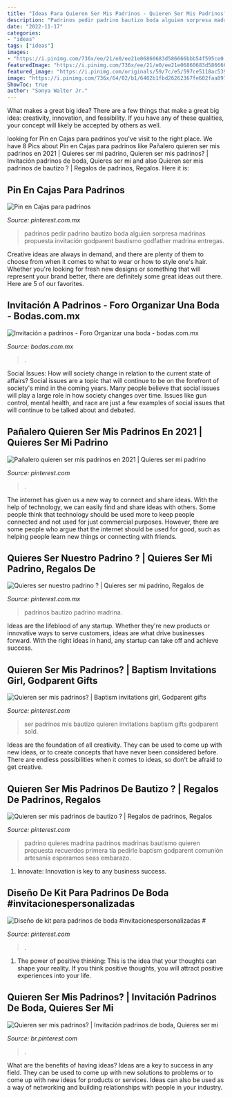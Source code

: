 ```yaml
---
title: "Ideas Para Quieren Ser Mis Padrinos - Quieren Ser Mis Padrinos?"
description: "Padrinos pedir padrino bautizo boda alguien sorpresa madrinas propuesta invitación godparent bautismo godfather madrina entregas"
date: "2022-11-17"
categories:
- "ideas"
tags: ["ideas"]
images:
- "https://i.pinimg.com/736x/ee/21/e0/ee21e06860683d586666bbb54f595ce0.jpg"
featuredImage: "https://i.pinimg.com/736x/ee/21/e0/ee21e06860683d586666bbb54f595ce0.jpg"
featured_image: "https://i.pinimg.com/originals/59/7c/e5/597ce5118ac53950b1151998e4f427cf.jpg"
image: "https://i.pinimg.com/736x/64/02/b1/6402b1fbd26262367fe602faa8973d4b.jpg"
ShowToc: true
author: "Sonya Walter Jr."
---
```



What makes a great big idea?
There are a few things that make a great big idea: creativity, innovation, and feasibility. If you have any of these qualities, your concept will likely be accepted by others as well.

	

		
looking for Pin en Cajas para padrinos you've visit to the right place. We have 8 Pics about Pin en Cajas para padrinos like Pañalero quieren ser mis padrinos en 2021 | Quieres ser mi padrino, Quieren ser mis padrinos? | Invitación padrinos de boda, Quieres ser mi and also Quieren ser mis padrinos de bautizo ? | Regalos de padrinos, Regalos. Here it is:
		
    
## Pin En Cajas Para Padrinos

<img loading=lazy src="https://i.pinimg.com/originals/59/7c/e5/597ce5118ac53950b1151998e4f427cf.jpg" onerror="this.onerror=null;this.src='https://tse2.mm.bing.net/th?id=OIP.xr3IPDwlIml2cmY6y5CAZAHaJ4&amp;pid=15.1';" alt="Pin en Cajas para padrinos">

_Source: pinterest.com.mx_

>padrinos pedir padrino bautizo boda alguien sorpresa madrinas propuesta invitación godparent bautismo godfather madrina entregas. 

	

Creative ideas are always in demand, and there are plenty of them to choose from when it comes to what to wear or how to style one's hair. Whether you're looking for fresh new designs or something that will represent your brand better, there are definitely some great ideas out there. Here are 5 of our favorites.

    
## Invitación A Padrinos - Foro Organizar Una Boda - Bodas.com.mx

<img loading=lazy src="https://cdn0.bodas.com.mx/usr/4/8/9/4/cfb_621775.jpg" onerror="this.onerror=null;this.src='https://tse1.mm.bing.net/th?id=OIP.UWTHkm8KJkx4q_fPlPURfwHaJ4&amp;pid=15.1';" alt="Invitación a padrinos - Foro Organizar una boda - bodas.com.mx">

_Source: bodas.com.mx_

>. 

	

Social Issues: How will society change in relation to the current state of affairs?
Social issues are a topic that will continue to be on the forefront of society's mind in the coming years. Many people believe that social issues will play a large role in how society changes over time. Issues like gun control, mental health, and race are just a few examples of social issues that will continue to be talked about and debated.

    
## Pañalero Quieren Ser Mis Padrinos En 2021 | Quieres Ser Mi Padrino

<img loading=lazy src="https://i.pinimg.com/originals/c5/50/f2/c550f20dc9fa248c2d1ff184d05172af.jpg" onerror="this.onerror=null;this.src='https://tse4.mm.bing.net/th?id=OIP.5BhFxVY73Yg3mckvezqVNgHaNK&amp;pid=15.1';" alt="Pañalero quieren ser mis padrinos en 2021 | Quieres ser mi padrino">

_Source: pinterest.com_

>. 

	

The internet has given us a new way to connect and share ideas. With the help of technology, we can easily find and share ideas with others. Some people think that technology should be used more to keep people connected and not used for just commercial purposes. However, there are some people who argue that the internet should be used for good, such as helping people learn new things or connecting with friends.

    
## Quieres Ser Nuestro Padrino ? | Quieres Ser Mi Padrino, Regalos De

<img loading=lazy src="https://i.pinimg.com/736x/86/89/83/868983f6dccf8f479eddf93a99cf2b48.jpg" onerror="this.onerror=null;this.src='https://tse4.mm.bing.net/th?id=OIP.w-l8A7vw7IDlbt2RbX6Q4QHaFj&amp;pid=15.1';" alt="Quieres ser nuestro padrino ? | Quieres ser mi padrino, Regalos de">

_Source: pinterest.com.mx_

>padrinos bautizo padrino madrina. 

	

Ideas are the lifeblood of any startup. Whether they're new products or innovative ways to serve customers, ideas are what drive businesses forward. With the right ideas in hand, any startup can take off and achieve success.

    
## Quieren Ser Mis Padrinos? | Baptism Invitations Girl, Godparent Gifts

<img loading=lazy src="https://i.pinimg.com/736x/64/02/b1/6402b1fbd26262367fe602faa8973d4b.jpg" onerror="this.onerror=null;this.src='https://tse1.mm.bing.net/th?id=OIP.I3l67tKyBNb7x51aEF4ifwHaJ3&amp;pid=15.1';" alt="Quieren ser mis padrinos? | Baptism invitations girl, Godparent gifts">

_Source: pinterest.com_

>ser padrinos mis bautizo quieren invitations baptism gifts godparent sold. 

	

Ideas are the foundation of all creativity. They can be used to come up with new ideas, or to create concepts that have never been considered before. There are endless possibilities when it comes to ideas, so don't be afraid to get creative.

    
## Quieren Ser Mis Padrinos De Bautizo ? | Regalos De Padrinos, Regalos

<img loading=lazy src="https://i.pinimg.com/originals/35/c2/8d/35c28dadb637831e535e9041909ae187.jpg" onerror="this.onerror=null;this.src='https://tse1.mm.bing.net/th?id=OIP.a2d4wCA25IJ5CxuyrYozEQHaJ4&amp;pid=15.1';" alt="Quieren ser mis padrinos de bautizo ? | Regalos de padrinos, Regalos">

_Source: pinterest.com_

>padrino quieres madrina padrinos madrinas bautismo quieren propuesta recuerdos primera tía pedirle baptism godparent comunión artesanía esperamos seas embarazo. 

	

1. Innovate: Innovation is key to any business success.

    
## Diseño De Kit Para Padrinos De Boda #invitacionespersonalizadas #

<img loading=lazy src="https://i.pinimg.com/originals/b6/98/89/b69889f7e8e169ea97569fb767faa647.jpg" onerror="this.onerror=null;this.src='https://tse1.mm.bing.net/th?id=OIP.YTPVbKetxU9HFI75xeVlsgHaFj&amp;pid=15.1';" alt="Diseño de kit para padrinos de boda #invitacionespersonalizadas #">

_Source: pinterest.com_

>. 

	

1. The power of positive thinking: This is the idea that your thoughts can shape your reality. If you think positive thoughts, you will attract positive experiences into your life.

    
## Quieren Ser Mis Padrinos? | Invitación Padrinos De Boda, Quieres Ser Mi

<img loading=lazy src="https://i.pinimg.com/736x/ee/21/e0/ee21e06860683d586666bbb54f595ce0.jpg" onerror="this.onerror=null;this.src='https://tse4.mm.bing.net/th?id=OIP.eDdNN5xYfcnDZy5rppW9cQHaJ4&amp;pid=15.1';" alt="Quieren ser mis padrinos? | Invitación padrinos de boda, Quieres ser mi">

_Source: br.pinterest.com_

>. 

	

What are the benefits of having ideas?
Ideas are a key to success in any field. They can be used to come up with new solutions to problems or to come up with new ideas for products or services. Ideas can also be used as a way of networking and building relationships with people in your industry.

